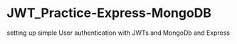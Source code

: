 # JWT_Practice-Express-MongoDB
setting up simple User authentication with JWTs and MongoDb and Express
